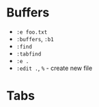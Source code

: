 # Buffers

* `:e foo.txt`
* `:buffers`, `:b1`
* `:find`
* `:tabfind`
* `:e .`
* `:edit .`, `%` - create new file


# Tabs
